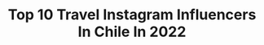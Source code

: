 ---
title: Top 10 Travel Instagram Influencers In Chile In 2022
description: >-
  Find top travel Instagram influencers in Chile in 2022. Most popular hashtags: #travelgram #chile #love.
platform: Instagram
hits: 249
text_top: Discover the best Instagram accounts on inBeat.
text_bottom: Our search engine holds 249 Instagram influencers like this in Chile for you to pitch.
profiles:
  - username: "ignaciauribe"
    fullname: >-
      Ignacia Uribe R.
    bio: >-
      💚Fundadora de @Vegetarianos_Hoy 🐷Máster en Derecho Animal 🕵🏼‍♀️Journalist 🌎Traveler 💌 ignacia@vegetarianoshoy.org
    location: "Chile"
    followers: 16774
    engagement: 436
    commentsToLikes: 0.079127
    id: ck5q5jnedt7570i11ttmun56a
    verified: false
    hashtags: "#babyonboard, #7monthspregnant, #travelgram, #babygirl"
  - username: "mgsubercaseaux"
    fullname: >-
      Maria Gracia Subercaseaux
    bio: >-
      Viajera, Traveller, Viaja c mi canal YouTube @lagraciadeviajarconmigo y @dato.viajero blog de viajes www.santander.cl TODA MALA ONDA SERÁ BLOQUEADA
    location: "Chile"
    followers: 155073
    engagement: 255
    commentsToLikes: 0.048984
    id: ck0w08ypyczi80i19v27k7ll3
    verified: true
    hashtags: "#codegu, #shotoniphone, #iphone11promax, #bw"
  - username: "vale_caballero"
    fullname: >-
      Vale Caballero
    bio: >-
      Travel 🌍 Model ⠀⠀⠀⠀⠀⠀⠀ ✈️ 44 countries 📩 valecaballerof@gmail.com TikTok/Youtube👇🏻
    location: "Chile"
    followers: 399532
    engagement: 630
    commentsToLikes: 0.012120
    id: ck5zyp425a9n80i14yja6llaq
    verified: true
    hashtags: "#revolveme, #halloween, #tiedye"
  - username: "fabiaroundtheworld"
    fullname: >-
      Fabi la chilena Atipica
    bio: >-
      Cuenta respaldo de @fabibiworldcosplay Travel / Vlogs / Photos 🌏🌎🌍 Pharmacist 🌡 Sigueme en TikTok @fabibilamarraqueta +280K 💞 Dueña de @monindemon
    location: "Chile"
    followers: 126456
    engagement: 1121
    commentsToLikes: 0.013657
    id: ck5q2oyfvh3870i11keag8yvw
    verified: false
    hashtags: "#travelgram, #chilena, #brunette, #latina"
  - username: "cami4senjo"
    fullname: >-
      Camila Asenjo
    bio: >-
      🇨🇱🇨🇦🌴 ✽ Fitness ✈ Travel ∞ Lifestyle
    location: "Chile"
    followers: 52346
    engagement: 571
    commentsToLikes: 0.029326
    id: ck0ua4pslbb8k0i19ejwq0gqz
    verified: false
    hashtags: ""
  - username: "titiroodriguez"
    fullname: >-
      ʟᴀ ᴛɪᴛɪ
    bio: >-
      in omnia paratus | 22 travel a lot ⠀⠀⠀ diseño gráfico veg 🌱⠀⠀⠀ ⠀⠀⠀ ⠀⠀⠀ ⠀⠀⠀ ⠀⠀⠀ @forget.cl ⚡️🖤
    location: "Chile"
    followers: 14115
    engagement: 466
    commentsToLikes: 0.077879
    id: ck6tuuog7iixy0j71vg8ugpzy
    verified: false
    hashtags: "#desayunafitness, #natura, #faces, #bodyshopcl"
  - username: "camisanmj"
    fullname: >-
      Camila San Martín
    bio: >-
      🎮 #GamerGirl IGTV ✈️ #Traveler 📊 #Emprendedora 🇨🇱 Chilena Girlboss @himarketing.cl
    location: "Chile"
    followers: 71995
    engagement: 680
    commentsToLikes: 0.027227
    id: ckaovu57s66gx0i786wsfe1dv
    verified: false
    hashtags: "#happy, #photooftheday, #gamer, #happiness"
  - username: "tcommentz"
    fullname: >-
      Teresita Commentz
    bio: >-
      . 📍Chile . 🔥teresinicommentz@gmail.com . Actriz- bloguer-traveler ✈️📷🎬 . 🏔@raindoor_chile : tcommentz . ✖️Content creator✖️🌍 .❌Demuestro lo que soy❌
    location: "Chile"
    followers: 538261
    engagement: 350
    commentsToLikes: 0.016866
    id: ck15rdtkh7fpx0i19bog01vgl
    verified: true
    hashtags: "#cyberdayfalabella, #heinekenblade, #ultraparadisecl, #monsterenergycl"
  - username: "ruedanomada"
    fullname: >-
      Jose & Javier
    bio: >-
      TRAVEL ✈ | WHEELCHAIR C5♿ | A COUPLE ❤ 📍Chile Disfrutando la vida 🎨 💥Go for it, no limits 💫"Nunca dejes de hacer lo que te apasiona"
    location: "Chile"
    followers: 20101
    engagement: 499
    commentsToLikes: 0.037443
    id: ck13d6oxs3y380i19w0ovuzi0
    verified: false
    hashtags: "#womensupportingwomen, #sindromeabstinenciaviajera, #tbt, #nuevarutabogota"
  - username: "rociodelvalle"
    fullname: >-
      Roci Del Valle
    bio: >-
      Travel and Life 🌿 Fotógrafa & Fundadora de @palosantoestudio
    location: "Chile"
    followers: 15831
    engagement: 880
    commentsToLikes: 0.023330
    id: ck0tukuzu7mcv0i19c8n31z2t
    verified: false
    hashtags: "#carreteraaustral, #coors, #love, #home"
---